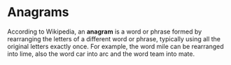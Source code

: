 # Anagrams

According to Wikipedia, an **anagram** is a word or phrase formed by rearranging the letters of a different word or phrase, typically using all the original letters exactly once.  For example, the word mile can be rearranged into lime, also the word car into arc and the word team into mate.
